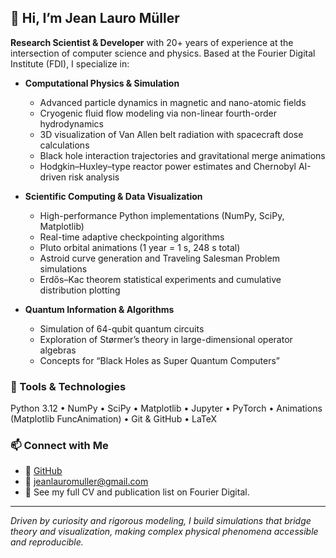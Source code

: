 ## 👋 Hi, I’m Jean Lauro Müller

**Research Scientist & Developer** with 20+ years of experience at the intersection of computer science and physics. Based at the Fourier Digital Institute  (FDI), I specialize in:

- **Computational Physics & Simulation**  
  - Advanced particle dynamics in magnetic and nano-atomic fields  
  - Cryogenic fluid flow modeling via non-linear fourth-order hydrodynamics  
  - 3D visualization of Van Allen belt radiation with spacecraft dose calculations  
  - Black hole interaction trajectories and gravitational merge animations  
  - Hodgkin–Huxley–type reactor power estimates and Chernobyl AI-driven risk analysis

- **Scientific Computing & Data Visualization**  
  - High-performance Python implementations (NumPy, SciPy, Matplotlib)  
  - Real-time adaptive checkpointing algorithms  
  - Pluto orbital animations (1 year = 1 s, 248 s total)  
  - Astroid curve generation and Traveling Salesman Problem simulations  
  - Erdős–Kac theorem statistical experiments and cumulative distribution plotting

- **Quantum Information & Algorithms**  
  - Simulation of 64-qubit quantum circuits  
  - Exploration of Størmer’s theory in large-dimensional operator algebras  
  - Concepts for “Black Holes as Super Quantum Computers”

### 🔧 Tools & Technologies
Python 3.12 • NumPy • SciPy • Matplotlib • Jupyter • PyTorch • Animations (Matplotlib FuncAnimation) • Git & GitHub • LaTeX

### 📫 Connect with Me
- 🔗 [GitHub](https://github.com/jeanmuller)  
- 📧 jeanlauromuller@gmail.com
- 📄 See my full CV and publication list on Fourier Digital.

---

*Driven by curiosity and rigorous modeling,  I build simulations that bridge theory and visualization, making complex physical phenomena accessible and reproducible.*

<!--
**Straussberg/Straussberg** is a ✨ _special_ ✨ repository because its `README.md` (this file) appears on your GitHub profile.

Here are some ideas to get you started:

- 🔭 I’m currently working on ...
- 🌱 I’m currently learning ...
- 👯 I’m looking to collaborate on ...
- 🤔 I’m looking for help with ...
- 💬 Ask me about ...
- 📫 How to reach me: ...
- 😄 Pronouns: ...
- ⚡ Fun fact: ...
-->

